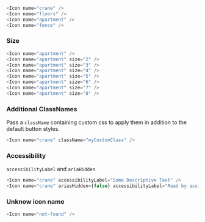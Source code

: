
```js
<Icon name="crane" />
<Icon name="floors" />
<Icon name="apartment" />
<Icon name="fence" />
```

### Size

```js
<Icon name="apartment" />
<Icon name="apartment" size="2" />
<Icon name="apartment" size="3" />
<Icon name="apartment" size="4" />
<Icon name="apartment" size="5" />
<Icon name="apartment" size="6" />
<Icon name="apartment" size="7" />
<Icon name="apartment" size="8" />
```

### Additional ClassNames

Pass a `className` containing custom css to apply them in addition to the default button styles.

```js
<Icon name="crane" className="myCustomClass" />
```

### Accessibility

`accessibilityLabel` and `ariaHidden`

```js
<Icon name="crane" accessibilityLabel="Some Descriptive Text" />
<Icon name="crane" ariasHidden={false} accessibilityLabel="Read by assistive tech" />
```
### Unknow icon name

```js
<Icon name="not-found" />
```
